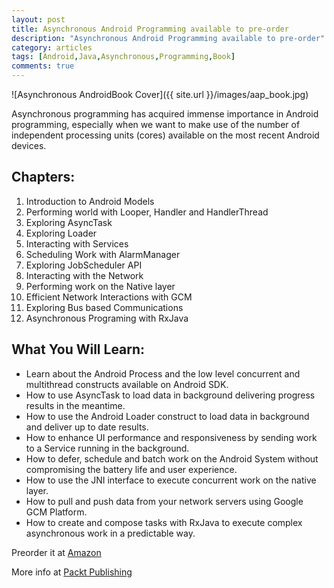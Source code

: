 ```yaml
---
layout: post
title: Asynchronous Android Programming available to pre-order
description: "Asynchronous Android Programming available to pre-order"
category: articles
tags: [Android,Java,Asynchronous,Programming,Book]
comments: true
---
```


![Asynchronous AndroidBook Cover]({{ site.url }}/images/aap_book.jpg)

Asynchronous programming has acquired immense importance in Android programming, especially when we want to make use of the number of independent processing units (cores) available on the most recent Android devices.

## Chapters:

1.	Introduction to Android Models
2.	Performing world with Looper, Handler and HandlerThread
3.	Exploring AsyncTask
4.	Exploring Loader
5.	Interacting with Services
6.	Scheduling Work with AlarmManager
7.	Exploring JobScheduler API
8.	Interacting with the Network
9.	Performing work on the Native layer
10.	Efficient Network Interactions with GCM
11.	Exploring Bus based Communications
12.	Asynchronous Programing with RxJava


## What You Will Learn:

* Learn about the Android Process and  the low level  concurrent and multithread constructs available on Android SDK.
* How to use AsyncTask to load data in background delivering progress results in the meantime.
* How to use the Android Loader construct to load data in background and deliver up to date results.
* How to enhance UI performance and responsiveness by sending work to a Service running in the background.
* How to defer, schedule and batch work on the Android System without compromising the battery life and user experience.
* How to use the JNI interface to execute concurrent work on the native layer.
* How to pull and push data from your network servers using Google GCM Platform.
* How to create and compose tasks with RxJava to execute complex asynchronous work  in a predictable way.



Preorder it at [Amazon](http://www.amazon.co.uk/Asynchronous-Android-Programming-Helder-Vasconcelos/dp/1785883240/)


More info at [Packt Publishing](https://www.packtpub.com/application-development/asynchronous-android-programming)
